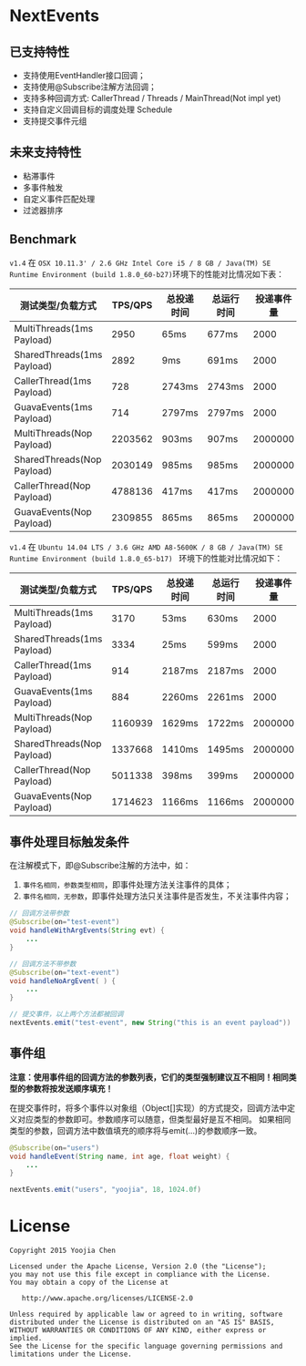 # NextEvents

## 已支持特性

- 支持使用EventHandler接口回调；
- 支持使用@Subscribe注解方法回调；
- 支持多种回调方式: CallerThread / Threads / MainThread(Not impl yet)
- 支持自定义回调目标的调度处理 Schedule
- 支持提交事件元组

## 未来支持特性

- 粘滞事件
- 多事件触发
- 自定义事件匹配处理
- 过滤器排序

## Benchmark

`v1.4` 在 `OSX 10.11.3' / 2.6 GHz Intel Core i5 / 8 GB / Java(TM) SE Runtime Environment (build 1.8.0_60-b27)`环境下的性能对比情况如下表：

测试类型/负载方式| TPS/QPS | 总投递时间 | 总运行时间 | 投递事件量
----|----|----|----|----
MultiThreads(1ms Payload)	 | 2950		| 65ms		| 677ms		| 2000
SharedThreads(1ms Payload)	 | 2892		| 9ms		| 691ms		| 2000
CallerThread(1ms Payload)	 | 728		| 2743ms		| 2743ms		| 2000
GuavaEvents(1ms Payload)	 | 714		| 2797ms		| 2797ms		| 2000
MultiThreads(Nop Payload)	 | 2203562		| 903ms		| 907ms		| 2000000
SharedThreads(Nop Payload)	 | 2030149		| 985ms		| 985ms		| 2000000
CallerThread(Nop Payload)	 | 4788136		| 417ms		| 417ms		| 2000000
GuavaEvents(Nop Payload)	 | 2309855		| 865ms		| 865ms		| 2000000

`v1.4` 在 `Ubuntu 14.04 LTS / 3.6 GHz AMD A8-5600K / 8 GB / Java(TM) SE Runtime Environment (build 1.8.0_65-b17) ` 环境下的性能对比情况如下：

测试类型/负载方式| TPS/QPS | 总投递时间 | 总运行时间 | 投递事件量
----|----|----|----|----
MultiThreads(1ms Payload)	 | 3170		| 53ms		| 630ms		| 2000
SharedThreads(1ms Payload)	 | 3334		| 25ms		| 599ms		| 2000
CallerThread(1ms Payload)	 | 914		| 2187ms	| 2187ms	| 2000
GuavaEvents(1ms Payload)	 | 884		| 2260ms	| 2261ms	| 2000
MultiThreads(Nop Payload)	 | 1160939		| 1629ms		| 1722ms		| 2000000
SharedThreads(Nop Payload)	 | 1337668		| 1410ms		| 1495ms		| 2000000
CallerThread(Nop Payload)	 | 5011338		| 398ms		    | 399ms		    | 2000000
GuavaEvents(Nop Payload)	 | 1714623		| 1166ms		| 1166ms		| 2000000

## 事件处理目标触发条件

在注解模式下，即@Subscribe注解的方法中，如：

1. `事件名相同，参数类型相同`，即事件处理方法关注事件的具体；
1. `事件名相同，无参数`，即事件处理方法只关注事件是否发生，不关注事件内容；

```java
// 回调方法带参数
@Subscribe(on="test-event")
void handleWithArgEvents(String evt) {
    ...
}

// 回调方法不带参数
@Subscribe(on="text-event")
void handleNoArgEvent( ) {
    ...
}

// 提交事件，以上两个方法都被回调
nextEvents.emit("test-event", new String("this is an event payload"))

```

## 事件组

**注意：使用事件组的回调方法的参数列表，它们的类型强制建议互不相同！相同类型的参数将按发送顺序填充！**

在提交事件时，将多个事件以对象组（Object[]实现）的方式提交，回调方法中定义对应类型的参数即可。参数顺序可以随意，但类型最好是互不相同。
如果相同类型的参数，回调方法中数值填充的顺序将与emit(...)的参数顺序一致。


```java
@Subscribe(on="users")
void handleEvent(String name, int age, float weight) {
    ...
}

nextEvents.emit("users", "yoojia", 18, 1024.0f)

```

# License

    Copyright 2015 Yoojia Chen

    Licensed under the Apache License, Version 2.0 (the "License");
    you may not use this file except in compliance with the License.
    You may obtain a copy of the License at

       http://www.apache.org/licenses/LICENSE-2.0

    Unless required by applicable law or agreed to in writing, software
    distributed under the License is distributed on an "AS IS" BASIS,
    WITHOUT WARRANTIES OR CONDITIONS OF ANY KIND, either express or implied.
    See the License for the specific language governing permissions and
    limitations under the License.
